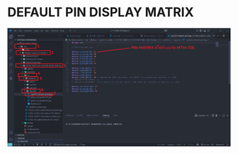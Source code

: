 # DEFAULT PIN DISPLAY MATRIX

![DEFAULT PIN DISPLAY MATRIX](https://github.com/summation2009/Modbus-sensor/blob/main/EX_Matrix_Button/PIN_MATRIX.jpg?raw=true "Screen shot")

